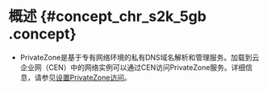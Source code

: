 # 概述 {#concept_chr_s2k_5gb .concept}

-   PrivateZone是基于专有网络环境的私有DNS域名解析和管理服务。加载到云企业网（CEN）中的网络实例可以通过CEN访问PrivateZone服务。详细信息，请参见[设置PrivateZone访问](cn.zh-CN/用户指南/访问云服务/PrivateZone/设置PrivateZone访问.md#)。


